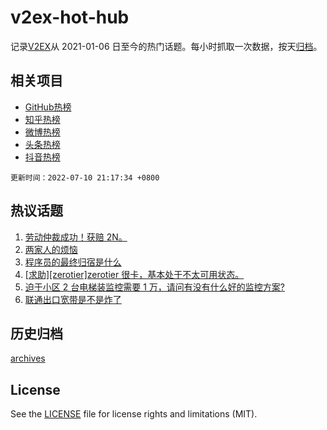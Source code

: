 # v2ex-hot-hub

 记录[V2EX](https://www.v2ex.com/)从 2021-01-06 日至今的热门话题。每小时抓取一次数据，按天[归档](archives)。
 
 ## 相关项目

- [GitHub热榜](https://github.com/lonnyzhang423/github-hot-hub)
- [知乎热榜](https://github.com/lonnyzhang423/zhihu-hot-hub)
- [微博热榜](https://github.com/lonnyzhang423/weibo-hot-hub)
- [头条热榜](https://github.com/lonnyzhang423/toutiao-hot-hub)
- [抖音热榜](https://github.com/lonnyzhang423/douyin-hot-hub)


 `更新时间：2022-07-10 21:17:34 +0800`

## 热议话题

1. [劳动仲裁成功！获赔 2N。](https://www.v2ex.com/t/865255)
1. [两家人的烦恼](https://www.v2ex.com/t/865210)
1. [程序员的最终归宿是什么](https://www.v2ex.com/t/865217)
1. [[求助][zerotier]zerotier 很卡，基本处于不太可用状态。](https://www.v2ex.com/t/865188)
1. [迫于小区 2 台电梯装监控需要 1 万，请问有没有什么好的监控方案?](https://www.v2ex.com/t/865266)
1. [联通出口宽带是不是炸了](https://www.v2ex.com/t/865173)

## 历史归档

[archives](archives)

## License

See the [LICENSE](LICENSE) file for license rights and limitations (MIT).
